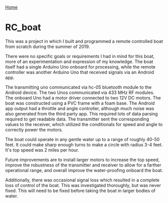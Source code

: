 [Home](https://mdewaele25.github.io/)

# RC_boat
This was a project in which I built and programmed a remote controlled boat from scratch during the summer of 2019.

There were no specific goals or requirements I had in mind for this boat, more of an experimentation and expression of my knowledge.
The boat itself had a single Arduino Uno onboard for processing, while the remote controller was another Arduino Uno that received signals via an Android app.

The transmitting uno communicated via hc-05 bluetooth module to the Android device.  The two Unos communicated via 433 MHz RF modules.  The onboard Uno had a motor driver connected to two 12V DC motors.  The boat was constructed using a PVC frame with a foam base.  The Android app output had a throttle and angle controller, although much noise was also generated from the third party app.  This required lots of data parsing required to get readable data.  The transmitter sent the corresponding values to the receiver, which utilized the conditionals for speed and angle to correctly power the motors.

The boat could operate in any gentle water up to a range of roughly 40-50 feet.  It could make sharp enough turns to make a circle with radius 3-4 feet.  It's top speed was 2 miles per hour.

Future improvements are to install larger motors to increase the top speed, improve the robustness of the transmitter and receiver to allow for a farther operational range, and overall improve the water-proofing onboard the boat.

Additionally, there was occasional signal loss which resulted in a complete loss of control of the boat.  This was investigated thoroughly, but was never fixed.  This will need to be fixed before taking the boat in larger bodies of water.
